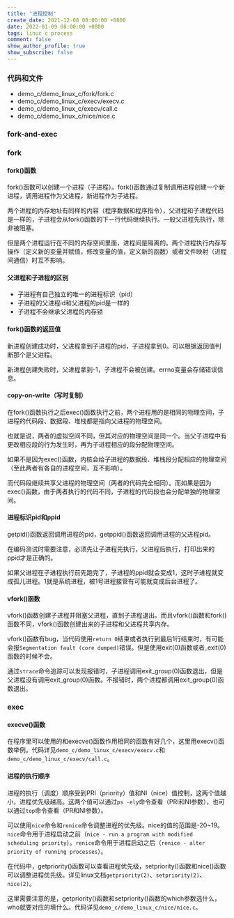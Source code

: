 ```yaml
---
title: "进程控制"
create_date: 2021-12-08 08:00:00 +0800
date: 2022-01-09 08:00:00 +0800
tags: linuc c process
comment: false
show_author_profile: true
show_subscribe: false
---
```


### 代码和文件

- demo_c/demo_linux_c/fork/fork.c
- demo_c/demo_linux_c/execv/execv.c
- demo_c/demo_linux_c/execv/call.c
- demo_c/demo_linux_c/nice/nice.c

### fork-and-exec

### fork

#### fork()函数

fork()函数可以创建一个进程（子进程）。fork()函数通过复制调用进程创建一个新进程，调用进程作为父进程，新进程作为子进程。

两个进程的内存地址有同样的内容（程序数据和程序指令），父进程和子进程代码是一样的，子进程会从fork()函数的下一行代码继续执行。一般父进程先执行，除非被阻塞。

但是两个进程运行在不同的内存空间里面，进程间是隔离的。两个进程执行内存写操作（定义新的变量并赋值，修改变量的值，定义新的函数）或者文件映射（进程间通信）时互不影响。

#### 父进程和子进程的区别

- 子进程有自己独立的唯一的进程标识（pid）
- 子进程的父进程id和父进程的pid是一样的
- 子进程不会继承父进程的内存锁

#### fork()函数的返回值

新进程创建成功时，父进程拿到子进程的pid，子进程拿到0。可以根据返回值判断那个是父进程。

新进程创建失败时，父进程拿到-1，子进程不会被创建。errno变量会存储错误信息。

#### copy-on-write（写时复制）

在fork()函数执行之后exec()函数执行之前，两个进程用的是相同的物理空间，子进程的代码段、数据段、堆栈都是指向父进程的物理空间。

也就是说，两者的虚拟空间不同，但其对应的物理空间是同一个。当父子进程中有更改相应段的行为发生时，再为子进程相应的段分配物理空间。

如果不是因为exec()函数，内核会给子进程的数据段、堆栈段分配相应的物理空间（至此两者有各自的进程空间，互不影响）。

而代码段继续共享父进程的物理空间（两者的代码完全相同）。而如果是因为exec()函数，由于两者执行的代码不同，子进程的代码段也会分配单独的物理空间。

#### 进程标识pid和ppid

getpid()函数返回调用进程的pid，getppid()函数返回调用进程的父进程pid。

在编码测试时需要注意，必须先让子进程先执行，父进程后执行，打印出来的ppid才是正确的。

如果父进程在子进程执行前先跑完了，子进程的ppid就会变成1，这时子进程就变成孤儿进程。1就是系统进程，被1号进程接管有可能就变成后台进程了。

#### vfork()函数

vfork()函数创建子进程并阻塞父进程，直到子进程退出。而且vfork()函数和fork()函数不同，vfork()函数创建出来的子进程和父进程共享内存。

vfork()函数有bug，当代码使用`return 0`结束或者执行到最后1行结束时，有可能会报`Segmentation fault (core dumped)`错误。但是使用exit(0)函数或者_exit(0)函数的时候不会。

通过`strace`命令追踪可以发现报错时，子进程调用exit_group(0)函数退出，但是父进程没有调用exit_group(0)函数。不报错时，两个进程都调用exit_group(0)函数退出。

### exec

#### execve()函数

在程序里可以使用的和execve()函数作用相同的函数有好几个，这里用execv()函数举例。代码详见`demo_c/demo_linux_c/execv/execv.c`和`demo_c/demo_linux_c/execv/call.c`。

#### 进程的执行顺序

进程的执行（调度）顺序受到PRI（priority）值和NI（nice）值控制，这两个值越小，进程优先级越高。这两个值可以通过`ps -ely`命令查看（PRI和NI参数），也可以通过`top`命令查看（PR和NI参数）。

可以使用`nice`命令和`renice`命令调整进程的优先级。nice的值的范围是-20~19。`nice`命令用于进程启动之前（`nice - run a program with modified scheduling priority`）。`renice`命令用于进程启动之后（`renice - alter priority of running processes`）。

在代码中，getpriority()函数可以查看进程优先级，setpriority()函数和nice()函数可以调整进程优先级。详见linux文档`getpriority(2)`、`setpriority(2)`、`nice(2)`。

这里需要注意的是，getpriority()函数和setpriority()函数的which参数选什么，who就要对应的填什么。代码详见`demo_c/demo_linux_c/nice/nice.c`。